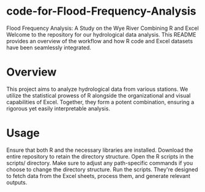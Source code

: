 # code-for-Flood-Frequency-Analysis
Flood Frequency Analysis: A Study on the Wye River
Combining R and Excel
Welcome to the repository for our hydrological data analysis. This README provides an overview of the workflow and how R code and Excel datasets have been seamlessly integrated.

# Overview

This project aims to analyze hydrological data from various stations. We utilize the statistical prowess of R alongside the organizational and visual capabilities of Excel. Together, they form a potent combination, ensuring a rigorous yet easily interpretable analysis.

# Usage
Ensure that both R and the necessary libraries are installed.
Download the entire repository to retain the directory structure.
Open the R scripts in the scripts/ directory. Make sure to adjust any path-specific commands if you choose to change the directory structure.
Run the scripts. They're designed to fetch data from the Excel sheets, process them, and generate relevant outputs.
